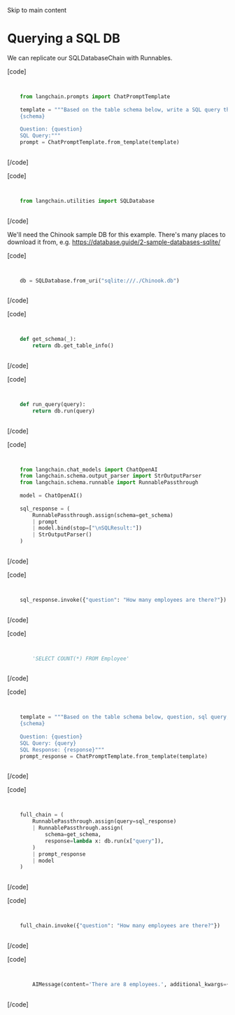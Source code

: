 Skip to main content

# Querying a SQL DB

We can replicate our SQLDatabaseChain with Runnables.

\[code\]

```python


    from langchain.prompts import ChatPromptTemplate  
      
    template = """Based on the table schema below, write a SQL query that would answer the user's question:  
    {schema}  
      
    Question: {question}  
    SQL Query:"""  
    prompt = ChatPromptTemplate.from_template(template)  
    
```

\[/code\]

\[code\]

```python


    from langchain.utilities import SQLDatabase  
    
```

\[/code\]

We'll need the Chinook sample DB for this example. There's many places to download it from, e.g. https://database.guide/2-sample-databases-sqlite/

\[code\]

```python


    db = SQLDatabase.from_uri("sqlite:///./Chinook.db")  
    
```

\[/code\]

\[code\]

```python


    def get_schema(_):  
        return db.get_table_info()  
    
```

\[/code\]

\[code\]

```python


    def run_query(query):  
        return db.run(query)  
    
```

\[/code\]

\[code\]

```python


    from langchain.chat_models import ChatOpenAI  
    from langchain.schema.output_parser import StrOutputParser  
    from langchain.schema.runnable import RunnablePassthrough  
      
    model = ChatOpenAI()  
      
    sql_response = (  
        RunnablePassthrough.assign(schema=get_schema)  
        | prompt  
        | model.bind(stop=["\nSQLResult:"])  
        | StrOutputParser()  
    )  
    
```

\[/code\]

\[code\]

```python


    sql_response.invoke({"question": "How many employees are there?"})  
    
```

\[/code\]

\[code\]

```python


        'SELECT COUNT(*) FROM Employee'  
    
```

\[/code\]

\[code\]

```python


    template = """Based on the table schema below, question, sql query, and sql response, write a natural language response:  
    {schema}  
      
    Question: {question}  
    SQL Query: {query}  
    SQL Response: {response}"""  
    prompt_response = ChatPromptTemplate.from_template(template)  
    
```

\[/code\]

\[code\]

```python


    full_chain = (  
        RunnablePassthrough.assign(query=sql_response)  
        | RunnablePassthrough.assign(  
            schema=get_schema,  
            response=lambda x: db.run(x["query"]),  
        )  
        | prompt_response  
        | model  
    )  
    
```

\[/code\]

\[code\]

```python


    full_chain.invoke({"question": "How many employees are there?"})  
    
```

\[/code\]

\[code\]

```python


        AIMessage(content='There are 8 employees.', additional_kwargs={}, example=False)  
    
```

\[/code\]
